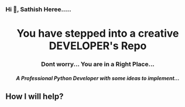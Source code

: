 ###                                                                      Hi 👋, Sathish Heree.....

<h1 align="center"> You have stepped into a creative DEVELOPER's Repo </h1>
<h3 align="center"> Dont worry... You are in a Right Place...</h3>
<h5 align="center"> A Professional Python Developer with some ideas to implement...</h5>


##  How I will help?



 



<!--
**sathishshankar2002/sathishshankar2002** is a ✨ _special_ ✨ repository because its `README.md` (this file) appears on your GitHub profile.

Here are some ideas to get you started:

- 🔭 I’m currently working on DEVELOPING MYSELF
- 🌱 I’m currently learning JAVA
- 👯 I’m looking to collaborate on Projects
- 🤔 I’m looking for help with Job
- 💬 Ask me about Programming
- 📫 How to reach me: svsathish2002@gmail.com
- 😄 Pronouns: Not needed
- ⚡ Fun fact: Do your duty and expect nothing in return...
-->
